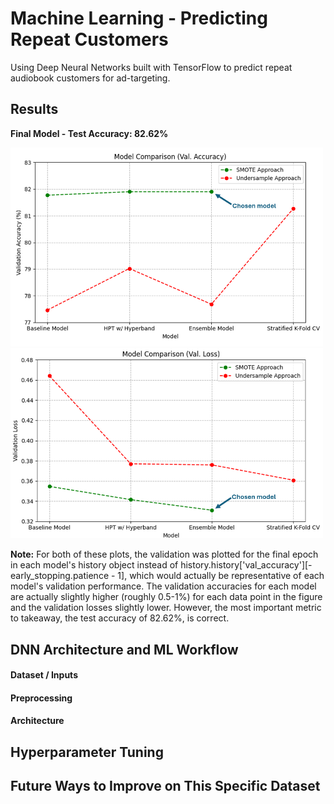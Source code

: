 # Machine Learning - Predicting Repeat Customers
Using Deep Neural Networks built with TensorFlow to predict repeat audiobook customers for ad-targeting.

## Results
**Final Model - Test Accuracy: 82.62%**

<img src="assets/img/overall-acc-model-comparison.png" width="500">
<img src="assets/img/overall-loss-model-comparison.png" width="500">

**Note:** For both of these plots, the validation was plotted for the final epoch in each model's history object instead of history.history['val_accuracy'][-early_stopping.patience - 1], which would actually be representative of each model's validation performance. The validation accuracies for each model are actually slightly higher (roughly 0.5-1%) for each data point in the figure and the validation losses slightly lower. However, the most important metric to takeaway, the test accuracy of 82.62%, is correct.

## DNN Architecture and ML Workflow

#### Dataset / Inputs


#### Preprocessing


#### Architecture


## Hyperparameter Tuning


## Future Ways to Improve on This Specific Dataset
